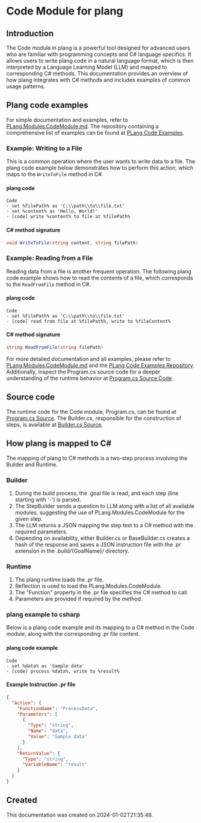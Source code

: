 
# Code Module for plang

## Introduction
The Code module in plang is a powerful tool designed for advanced users who are familiar with programming concepts and C# language specifics. It allows users to write plang code in a natural language format, which is then interpreted by a Language Learning Model (LLM) and mapped to corresponding C# methods. This documentation provides an overview of how plang integrates with C# methods and includes examples of common usage patterns.

## Plang code examples
For simple documentation and examples, refer to [PLang.Modules.CodeModule.md](./PLang.Modules.CodeModule.md). The repository containing a comprehensive list of examples can be found at [PLang Code Examples](https://github.com/PLangHQ/plang/tree/main/Tests/Code).

### Example: Writing to a File
This is a common operation where the user wants to write data to a file. The plang code example below demonstrates how to perform this action, which maps to the `WriteToFile` method in C#.

#### plang code
```plang
Code
- set %filePath% as 'C:\\path\\to\\file.txt'
- set %content% as 'Hello, World!'
- [code] write %content% to file at %filePath%
```

#### C# method signature
```csharp
void WriteToFile(string content, string filePath)
```

### Example: Reading from a File
Reading data from a file is another frequent operation. The following plang code example shows how to read the contents of a file, which corresponds to the `ReadFromFile` method in C#.

#### plang code
```plang
Code
- set %filePath% as 'C:\\path\\to\\file.txt'
- [code] read from file at %filePath%, write to %fileContent%
```

#### C# method signature
```csharp
string ReadFromFile(string filePath)
```

For more detailed documentation and all examples, please refer to [PLang.Modules.CodeModule.md](./PLang.Modules.CodeModule.md) and the [PLang Code Examples Repository](https://github.com/PLangHQ/plang/tree/main/Tests/Code). Additionally, inspect the Program.cs source code for a deeper understanding of the runtime behavior at [Program.cs Source Code](https://github.com/PLangHQ/plang/tree/main/PLang/Modules/CodeModule/Program.cs).

## Source code
The runtime code for the Code module, Program.cs, can be found at [Program.cs Source](https://github.com/PLangHQ/plang/tree/main/PLang/Modules/CodeModule/Program.cs).
The Builder.cs, responsible for the construction of steps, is available at [Builder.cs Source](https://github.com/PLangHQ/plang/tree/main/PLang/Modules/CodeModule/Builder.cs).

## How plang is mapped to C#
The mapping of plang to C# methods is a two-step process involving the Builder and Runtime.

### Builder
1. During the build process, the .goal file is read, and each step (line starting with '-') is parsed.
2. The StepBuilder sends a question to LLM along with a list of all available modules, suggesting the use of PLang.Modules.CodeModule for the given step.
3. The LLM returns a JSON mapping the step text to a C# method with the required parameters.
4. Depending on availability, either Builder.cs or BaseBuilder.cs creates a hash of the response and saves a JSON instruction file with the .pr extension in the .build/{GoalName}/ directory.

### Runtime
1. The plang runtime loads the .pr file.
2. Reflection is used to load the PLang.Modules.CodeModule.
3. The "Function" property in the .pr file specifies the C# method to call.
4. Parameters are provided if required by the method.

### plang example to csharp
Below is a plang code example and its mapping to a C# method in the Code module, along with the corresponding .pr file content.

#### plang code example
```plang
Code
- set %data% as 'Sample data'
- [code] process %data%, write to %result%
```

#### Example Instruction .pr file
```json
{
  "Action": {
    "FunctionName": "ProcessData",
    "Parameters": [
      {
        "Type": "string",
        "Name": "data",
        "Value": "Sample data"
      }
    ],
    "ReturnValue": {
      "Type": "string",
      "VariableName": "result"
    }
  }
}
```

## Created
This documentation was created on 2024-01-02T21:35:48.
